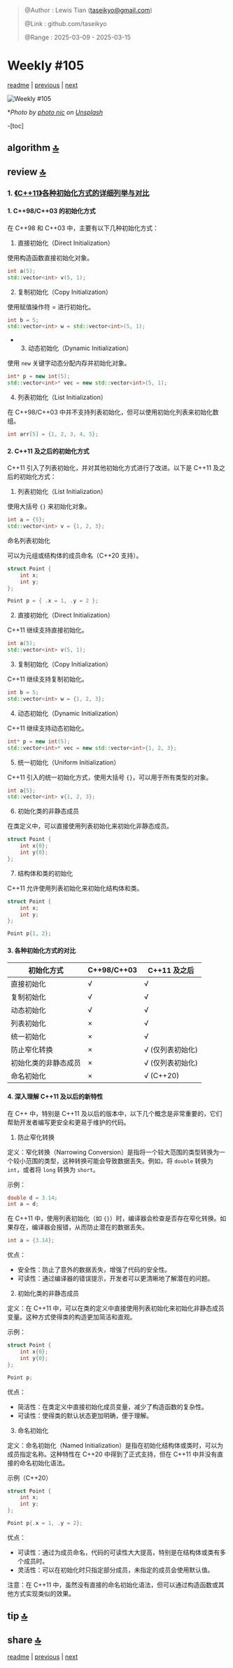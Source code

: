> @Author  : Lewis Tian (taseikyo@gmail.com)
>
> @Link    : github.com/taseikyo
>
> @Range   : 2025-03-09 - 2025-03-15

# Weekly #105

[readme](../README.md) | [previous](202503W1.md) | [next](202503W3.md)

![](../images/2025/03/photo-nic-H3SStjMB7XY-unsplash.jpg "Weekly #105")

\**Photo by [photo nic](https://unsplash.com/@chiro) on [Unsplash](https://unsplash.com/photos/macro-shot-of-white-veil-H3SStjMB7XY)*

-[toc]

## algorithm [🔝](#weekly-105)

## review [🔝](#weekly-105)

### 1. [《C++11》各种初始化方式的详细列举与对比](https://lizhuo.blog.csdn.net/article/details/144970023)

#### 1. C++98/C++03 的初始化方式

在 C++98 和 C++03 中，主要有以下几种初始化方式：

1. 直接初始化（Direct Initialization）

使用构造函数直接初始化对象。

```C++
int a(5);
std::vector<int> v(5, 1);
```

2. 复制初始化（Copy Initialization）

使用赋值操作符 = 进行初始化。

```C++
int b = 5;
std::vector<int> w = std::vector<int>(5, 1);
```

- 3. 动态初始化（Dynamic Initialization）

使用 `new` 关键字动态分配内存并初始化对象。

```C++
int* p = new int(5);
std::vector<int>* vec = new std::vector<int>(5, 1);
```

4. 列表初始化（List Initialization）

在 C++98/C++03 中并不支持列表初始化，但可以使用初始化列表来初始化数组。

```C++
int arr[5] = {1, 2, 3, 4, 5};
```

#### 2. C++11 及之后的初始化方式

C++11 引入了列表初始化，并对其他初始化方式进行了改进。以下是 C++11 及之后的初始化方式：

1. 列表初始化（List Initialization）

使用大括号 `{}` 来初始化对象。

```C++
int a = {5};
std::vector<int> v = {1, 2, 3};
```

命名列表初始化

可以为元组或结构体的成员命名（C++20 支持）。

```C++
struct Point {
    int x;
    int y;
};

Point p = { .x = 1, .y = 2 };
```

2. 直接初始化（Direct Initialization）

C++11 继续支持直接初始化。

```C++
int a(5);
std::vector<int> v(5, 1);
```

3. 复制初始化（Copy Initialization）

C++11 继续支持复制初始化。

```C++
int b = 5;
std::vector<int> w = {1, 2, 3};
```

4. 动态初始化（Dynamic Initialization）

C++11 继续支持动态初始化。

```C++
int* p = new int(5);
std::vector<int>* vec = new std::vector<int>{1, 2, 3};
```

5. 统一初始化（Uniform Initialization）

C++11 引入的统一初始化方式，使用大括号 `{}`，可以用于所有类型的对象。

```C++
int a{5};
std::vector<int> v{1, 2, 3};
```

6. 初始化类的非静态成员

在类定义中，可以直接使用列表初始化来初始化非静态成员。

```C++
struct Point {
    int x{0};
    int y{0};
};
```

7. 结构体和类的初始化

C++11 允许使用列表初始化来初始化结构体和类。

```C++
struct Point {
    int x;
    int y;
};

Point p{1, 2};
```

#### 3. 各种初始化方式的对比

| 初始化方式 | C++98/C++03 | C++11 及之后 |
|---|---|---|
| 直接初始化 | √ | √ |
| 复制初始化 | √ | √ |
| 动态初始化 | √ | √ |
| 列表初始化 | × | √ |
| 统一初始化 | × | √ |
| 防止窄化转换 | × | √ (仅列表初始化) |
| 初始化类的非静态成员 | × | √ (仅列表初始化) |
| 命名初始化 | × | √ (C++20) |

#### 4. 深入理解 C++11 及以后的新特性

在 C++ 中，特别是 C++11 及以后的版本中，以下几个概念是非常重要的，它们帮助开发者编写更安全和更易于维护的代码。

1. 防止窄化转换

定义：窄化转换（Narrowing Conversion）是指将一个较大范围的类型转换为一个较小范围的类型，这种转换可能会导致数据丢失。例如，将 `double` 转换为 `int`，或者将 `long` 转换为 `short`。

示例：

```C++
double d = 3.14;
int a = d;
```

在 C++11 中，使用列表初始化（如 `{}`）时，编译器会检查是否存在窄化转换。如果存在，编译器会报错，从而防止潜在的数据丢失。

```C++
int a = {3.14};
```

优点：

- 安全性：防止了意外的数据丢失，增强了代码的安全性。
- 可读性：通过编译器的错误提示，开发者可以更清晰地了解潜在的问题。

2. 初始化类的非静态成员

定义：在 C++11 中，可以在类的定义中直接使用列表初始化来初始化非静态成员变量。这种方式使得类的构造更加简洁和直观。

示例：

```C++
struct Point {
    int x{0};
    int y{0};
};

Point p;
```

优点：

- 简洁性：在类定义中直接初始化成员变量，减少了构造函数的复杂性。
- 可读性：使得类的默认状态更加明确，便于理解。

3. 命名初始化

定义：命名初始化（Named Initialization）是指在初始化结构体或类时，可以为成员指定名称。这种特性在 C++20 中得到了正式支持，但在 C++11 中并没有直接的命名初始化语法。

示例（C++20）

```C++
struct Point {
    int x;
    int y;
};

Point p{.x = 1, .y = 2};
```

优点：

- 可读性：通过为成员命名，代码的可读性大大提高，特别是在结构体或类有多个成员时。
- 灵活性：可以在初始化时只指定部分成员，未指定的成员会使用默认值。

注意：在 C++11 中，虽然没有直接的命名初始化语法，但可以通过构造函数或其他方式实现类似的效果。

## tip [🔝](#weekly-105)

## share [🔝](#weekly-105)

[readme](../README.md) | [previous](202503W1.md) | [next](202503W3.md)
